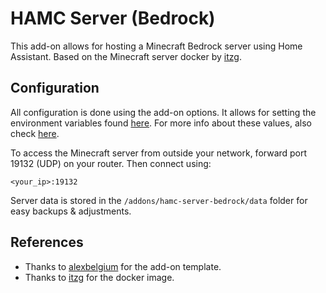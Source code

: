 # HAMC Server (Bedrock)

This add-on allows for hosting a Minecraft Bedrock server using Home Assistant. Based on the Minecraft server docker by [itzg](https://github.com/itzg/docker-minecraft-bedrock-server).

## Configuration

All configuration is done using the add-on options. It allows for setting the environment variables found [here](https://github.com/itzg/docker-minecraft-bedrock-server#environment-variables). For more info about these values, also check [here](https://minecraft.fandom.com/wiki/Server.properties#Bedrock_Edition_3).

To access the Minecraft server from outside your network, forward port 19132 (UDP) on your router. Then connect using:

```
<your_ip>:19132
```

Server data is stored in the `/addons/hamc-server-bedrock/data` folder for easy backups & adjustments.

## References

* Thanks to [alexbelgium](https://github.com/alexbelgium/hassio-addons) for the add-on template.
* Thanks to [itzg](https://github.com/itzg/docker-minecraft-bedrock-server) for the docker image.